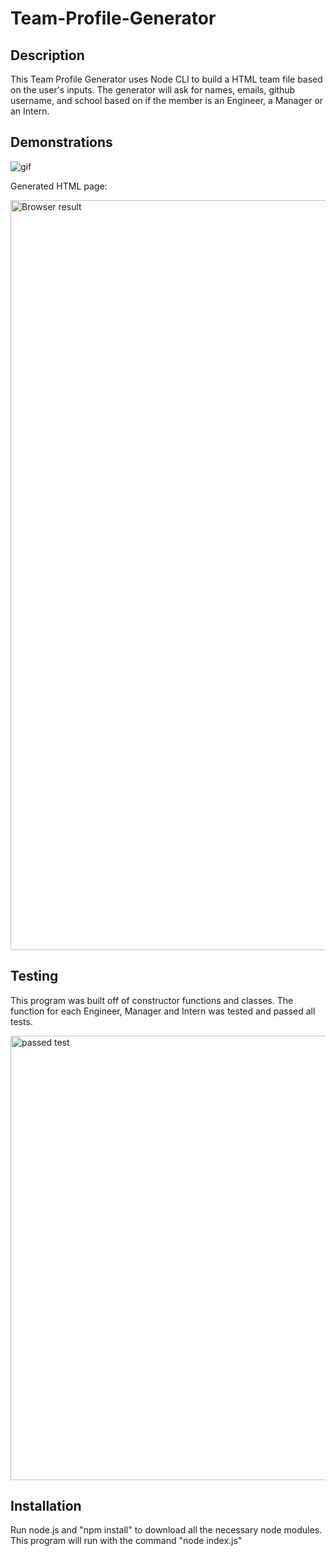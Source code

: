 
# Team-Profile-Generator


## Description
This Team Profile Generator uses Node CLI to build a HTML team file based on the user's inputs. The generator will ask for names, emails, github username, and school based on if the member is an Engineer, a Manager or an Intern.

## Demonstrations
![gif](https://github.com/JuneXll/team-profile-generator/blob/main/images/gif.gif)

Generated HTML page:

<img width="1200" alt="Browser result" src="https://user-images.githubusercontent.com/71652307/117847648-8c8b4f80-b250-11eb-938e-aa8487d7c410.png">

## Testing
This program was built off of constructor functions and classes. The function for each Engineer, Manager and Intern was tested and passed all tests.

<img width="711" alt="passed test" src="https://user-images.githubusercontent.com/71652307/117845874-edb22380-b24e-11eb-94ef-34ef0713251c.png">


## Installation
Run node.js and "npm install" to download all the necessary node modules. This program will run with the command "node index.js"
